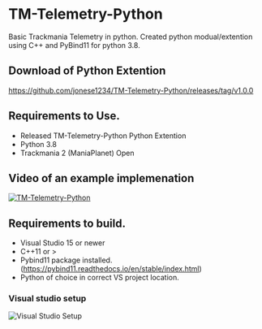# TM-Telemetry-Python
 Basic Trackmania Telemetry in python.
 Created python modual/extention using C++ and PyBind11 for python 3.8.
 
## Download of Python Extention
https://github.com/jonese1234/TM-Telemetry-Python/releases/tag/v1.0.0

## Requirements to Use.

* Released TM-Telemetry-Python Python Extention
* Python 3.8
* Trackmania 2 (ManiaPlanet) Open

## Video of an example implemenation
[![TM-Telemetry-Python](https://res.cloudinary.com/marcomontalbano/image/upload/v1592434085/video_to_markdown/images/youtube--IAtTYT0k6Ao-c05b58ac6eb4c4700831b2b3070cd403.jpg)](https://youtu.be/IAtTYT0k6Ao "TM-Telemetry-Python")

## Requirements to build.

* Visual Studio 15 or newer 
* C++11 or >
* Pybind11 package installed. (https://pybind11.readthedocs.io/en/stable/index.html)
* Python of choice in correct VS project location.

### Visual studio setup
![Visual Studio Setup](https://i.imgur.com/tTOEoWT.png)
